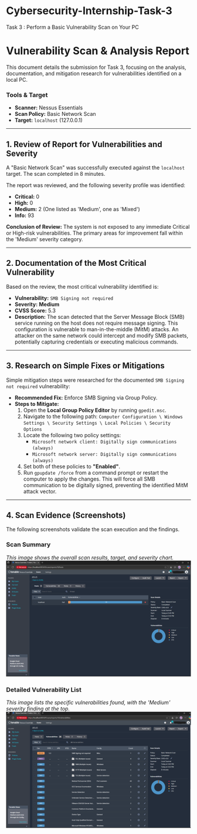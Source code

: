 # Cybersecurity-Internship-Task-3
Task 3 : Perform a Basic Vulnerability Scan on Your PC

# Vulnerability Scan & Analysis Report

This document details the submission for Task 3, focusing on the analysis, documentation, and mitigation research for vulnerabilities identified on a local PC.

### Tools & Target
* **Scanner:** Nessus Essentials
* **Scan Policy:** Basic Network Scan
* **Target:** `localhost` (127.0.0.1)

---

## 1. Review of Report for Vulnerabilities and Severity 

A "Basic Network Scan" was successfully executed against the `localhost` target. The scan completed in 8 minutes.

The report was reviewed, and the following severity profile was identified:
* **Critical:** 0
* **High:** 0
* **Medium:** 2 (One listed as 'Medium', one as 'Mixed')
* **Info:** 93

**Conclusion of Review:** The system is not exposed to any immediate Critical or High-risk vulnerabilities. The primary areas for improvement fall within the 'Medium' severity category.

---

## 2. Documentation of the Most Critical Vulnerability 

Based on the review, the most critical vulnerability identified is:

* **Vulnerability:** `SMB Signing not required`
* **Severity:** **Medium**
* **CVSS Score:** 5.3
* **Description:** The scan detected that the Server Message Block (SMB) service running on the host does not require message signing. This configuration is vulnerable to man-in-the-middle (MitM) attacks. An attacker on the same network could intercept and modify SMB packets, potentially capturing credentials or executing malicious commands.

---

## 3. Research on Simple Fixes or Mitigations 

Simple mitigation steps were researched for the documented `SMB Signing not required` vulnerability:

* **Recommended Fix:** Enforce SMB Signing via Group Policy.
* **Steps to Mitigate:**
    1.  Open the **Local Group Policy Editor** by running `gpedit.msc`.
    2.  Navigate to the following path:
        `Computer Configuration \ Windows Settings \ Security Settings \ Local Policies \ Security Options`
    3.  Locate the following two policy settings:
        * `Microsoft network client: Digitally sign communications (always)`
        * `Microsoft network server: Digitally sign communications (always)`
    4.  Set both of these policies to **"Enabled"**.
    5.  Run `gpupdate /force` from a command prompt or restart the computer to apply the changes. This will force all SMB communication to be digitally signed, preventing the identified MitM attack vector.

---

## 4. Scan Evidence (Screenshots)

The following screenshots validate the scan execution and the findings.

### Scan Summary
*This image shows the overall scan results, target, and severity chart.*
![Scan Summary](scan_summary.png)

### Detailed Vulnerability List
*This image lists the specific vulnerabilities found, with the 'Medium' severity finding at the top.*
![Vulnerability List](vulnerabilities_list.png)
